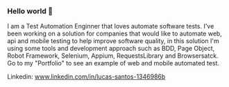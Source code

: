### Hello world 👋

  I am a Test Automation Enginner that loves automate software tests. I've been working on a solution for companies that would like to automate web, api and mobile testing to help improve software quality, in this  solution I'm using some tools and development approach such as BDD, Page Object, Robot Framework, Selenium, Appium, RequestsLibrary and Browsersatck. Go to my "Portfolio" to see an example of web and mobile automated test.
  
  Linkedin:  www.linkedin.com/in/lucas-santos-1346986b
